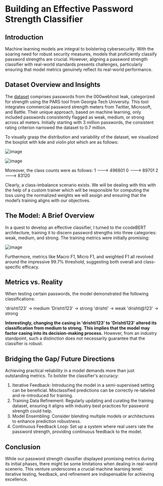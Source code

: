 # Building an Effective Password Strength Classifier

## Introduction
Machine learning models are integral to bolstering cybersecurity. With the soaring need for robust security measures, models that proficiently classify password strengths are crucial. However, aligning a password strength classifier with real-world standards presents challenges, particularly ensuring that model metrics genuinely reflect its real-world performance.

## Dataset Overview and Insights
The [dataset](https://www.kaggle.com/datasets/bhavikbb/password-strength-classifier-dataset) comprises passwords from the 000webhost leak, categorized for strength using the PARS tool from Georgia Tech University. This tool integrates commercial password strength meters from Twitter, Microsoft, and Battle. Their unique approach, based on machine learning, only included passwords consistently flagged as weak, medium, or strong across all meters. Initially starting with 3 million passwords, the consistent rating criterion narrowed the dataset to 0.7 million.

To visually grasp the distribution and variability of the dataset, we visualized the boxplot with kde and violin plot which are as follows:

![image](https://github.com/DrishtiShrrrma/codebert-base-password-strength-classifier/assets/129742046/7184e96a-81a7-4071-aa16-2e21a0eed865)

![image](https://github.com/DrishtiShrrrma/codebert-base-password-strength-classifier/assets/129742046/10c8beb9-0e87-4824-9823-97675f7c2e21)


Moreover, the class counts were as follows:
1  ---> 496801
0  ---> 89701
2  ---> 83120

Clearly, a class-imbalance scenario exists. We will be dealing with this with the help of a custom trainer which will be responsible for computing the loss using the normalized weights we will assign and ensuring that the model’s training aligns with our objectives.

## The Model: A Brief Overview
In a quest to develop an effective classifier, I turned to the ccodeBERT architecture, training it to discern password strengths into three categories: weak, medium, and strong. The training metrics were initially promising:

![image](https://github.com/DrishtiShrrrma/codebert-base-password-strength-classifier/assets/129742046/0aa81a48-0c15-4d8b-857b-01ef20e5a057)


Furthermore, metrics like Macro F1, Micro F1, and weighted F1 all revolved around the impressive 99.7% threshold, suggesting both overall and class-specific efficacy.

## Metrics vs. Reality
When testing certain passwords, the model demonstrated the following classifications:

'drishti123' → medium
'Drishti123' → strong
'drishti' → weak
'drishti@123' → strong

**Interestingly, changing the casing in 'drishti123' to 'Drishti123' altered its classification from medium to strong.** **This implies that the model may factor casing into its decision-making process.** However, from an industry standpoint, such a distinction does not necessarily guarantee that the classifier is robust.


## Bridging the Gap/ Future Directions
Achieving practical reliability in a model demands more than just outstanding metrics. To bolster the classifier's accuracy:

1. Iterative Feedback: Introducing the model in a semi-supervised setting can be beneficial. Misclassified predictions can be correctly re-labeled and re-introduced for training.
2. Training Data Refinement: Regularly updating and curating the training dataset, ensuring it aligns with industry best practices for password strength  could help.
3. Model Ensembling: Consider blending multiple models or architectures to enhance prediction robustness.
4. Continuous Feedback Loop: Set up a system where real users rate the password strength, providing continuous feedback to the model.

## Conclusion
While our password strength classifier displayed promising metrics during its initial phases, there might be some limitations when dealing in real-world scenerio. This venture underscores a crucial machine learning tenet: iterative testing, feedback, and refinement are indispensable for achieving excellence. 
